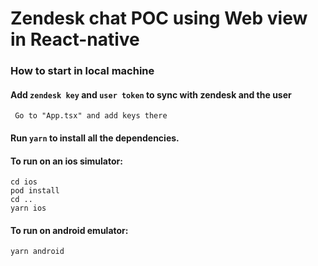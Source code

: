 # Zendesk chat POC using Web view in React-native

### How to start in local machine

#### Add `zendesk key` and `user token` to sync with zendesk and the user
     Go to "App.tsx" and add keys there

#### Run `yarn` to install all the dependencies.
#### To run on an ios simulator: 
    cd ios
    pod install
    cd ..
    yarn ios

#### To run on android emulator:
    yarn android